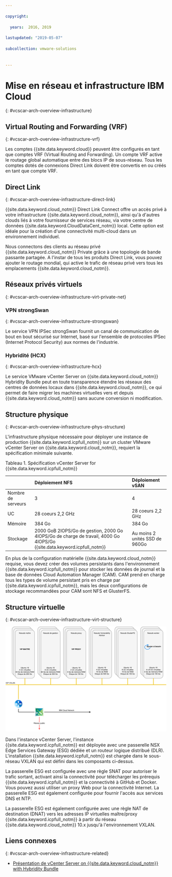 ```yaml
---

copyright:

  years:  2016, 2019

lastupdated: "2019-05-07"

subcollection: vmware-solutions


---
```


# Mise en réseau et infrastructure IBM Cloud
{: #vcscar-arch-overview-infrastructure}

## Virtual Routing and Forwarding (VRF)
{: #vcscar-arch-overview-infrastructure-vrf}

Les comptes {{site.data.keyword.cloud}} peuvent être configurés en tant que comptes VRF (Virtual Routing and Forwarding). Un compte VRF active le routage global automatique entre des blocs IP de sous-réseau. Tous les comptes dotés de connexions Direct Link doivent être convertis en ou créés en tant que compte VRF.

## Direct Link
{: #vcscar-arch-overview-infrastructure-direct-link}

{{site.data.keyword.cloud_notm}} Direct Link Connect offre un accès privé à votre infrastructure {{site.data.keyword.cloud_notm}}, ainsi qu'à d'autres clouds liés à votre fournisseur de services réseau, via votre centre de données {{site.data.keyword.CloudDataCent_notm}} local. Cette option est idéale pour la création d'une connectivité multi-cloud dans un environnement individuel.

Nous connectons des clients au réseau privé {{site.data.keyword.cloud_notm}} Private grâce à une topologie de bande passante partagée. A l'instar de tous les produits Direct Link, vous pouvez ajouter le routage mondial, qui active le trafic de réseau privé vers tous les emplacements {{site.data.keyword.cloud_notm}}.

## Réseaux privés virtuels
{: #vcscar-arch-overview-infrastructure-virt-private-net}

### VPN strongSwan
{: #vcscar-arch-overview-infrastructure-strongswan}

Le service VPN IPSec strongSwan fournit un canal de communication de bout en bout sécurisé sur Internet, basé sur l'ensemble de protocoles IPSec (Internet Protocol Security) aux normes de l'industrie.

### Hybridité (HCX)
{: #vcscar-arch-overview-infrastructure-hcx}

Le service VMware vCenter Server on {{site.data.keyword.cloud_notm}} Hybridity Bundle peut en toute transparence étendre les réseaux des centres de données locaux dans {{site.data.keyword.cloud_notm}}, ce qui permet de faire migrer les machines virtuelles vers et depuis {{site.data.keyword.cloud_notm}} sans aucune conversion ni modification.

## Structure physique
{: #vcscar-arch-overview-infrastructure-phys-structure}

L'infrastructure physique nécessaire pour déployer une instance de production {{site.data.keyword.icpfull_notm}} sur un cluster VMware vCenter Server on {{site.data.keyword.cloud_notm}}, requiert la spécification minimale suivante.

Tableau 1. Spécification vCenter Server for {{site.data.keyword.icpfull_notm}}

| | Déploiement NFS | Déploiement vSAN |
|:---------- |:---------- |:---------- |
| Nombre de serveurs | 3 | 4 |
| UC | 28 coeurs 2,2 GHz | 28 coeurs 2,2 GHz |
| Mémoire | 384 Go | 384 Go |
| Stockage | 2000 GoB 2IOPS/Go de gestion, 2000 Go 4IOPS/Go de charge de travail, 4000 Go 4IOPS/Go {{site.data.keyword.icpfull_notm}} | Au moins 2 unités SSD de 960Go |

En plus de la configuration matérielle {{site.data.keyword.cloud_notm}} requise, vous devez créer des volumes persistants dans l'environnement {{site.data.keyword.icpfull_notm}} pour stocker les données de journal et la base de données Cloud Automation Manager (CAM). CAM prend en charge tous les types de volume persistant pris en charge par {{site.data.keyword.icpfull_notm}}, mais les deux configurations de stockage recommandées pour CAM sont NFS et GlusterFS.

## Structure virtuelle
{: #vcscar-arch-overview-infrastructure-virt-structure}

![Structure du déploiement vCenter Server et {{site.data.keyword.icpfull_notm}}](../../images/vcscar-icp.svg "Structure du déploiement vCenter Server et {{site.data.keyword.icpfull_notm}}")

Dans l'instance vCenter Server, l'instance {{site.data.keyword.icpfull_notm}} est déployée avec une passerelle NSX Edge Services Gateway (ESG) dédiée et un routeur logique distribué (DLR).
L'installation {{site.data.keyword.icpfull_notm}} est chargée dans le sous-réseau VXLAN qui est défini dans les composants ci-dessus.

La passerelle ESG est configurée avec une règle SNAT pour autoriser le trafic sortant, activant ainsi la connectivité pour télécharger les prérequis {{site.data.keyword.icpfull_notm}} et la connectivité à GitHub et Docker. Vous pouvez aussi utiliser un proxy Web pour la connectivité Internet. La passerelle ESG est également configurée pour fournir l'accès aux services DNS et NTP.

La passerelle ESG est également configurée avec une règle NAT de destination (DNAT) vers les adresses IP virtuelles maître/proxy {{site.data.keyword.icpfull_notm}} à partir du réseau {{site.data.keyword.cloud_notm}} 10.x jusqu'à l'environnement VXLAN.

## Liens connexes
{: #vcscar-arch-overview-infrastructure-related}

* [Présentation de vCenter Server on {{site.data.keyword.cloud_notm}} with Hybridity Bundle](/docs/services/vmwaresolutions/archiref/vcs?topic=vmware-solutions-vcs-hybridity-intro)
